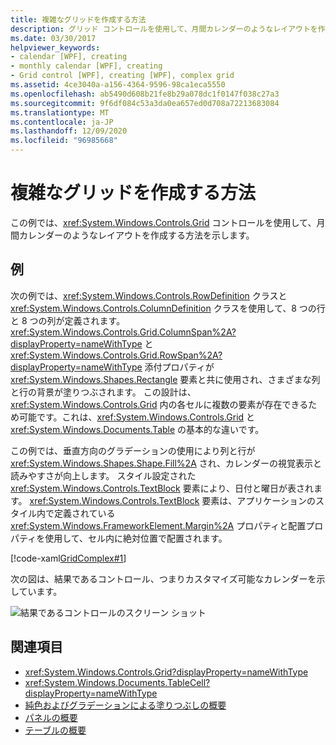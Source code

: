 ```yaml
---
title: 複雑なグリッドを作成する方法
description: グリッド コントロールを使用して、月間カレンダーのようなレイアウトを作成する方法の例。
ms.date: 03/30/2017
helpviewer_keywords:
- calendar [WPF], creating
- monthly calendar [WPF], creating
- Grid control [WPF], creating [WPF], complex grid
ms.assetid: 4ce3040a-a156-4364-9596-98ca1eca5550
ms.openlocfilehash: ab5490d608b21fe8b29a078dc1f0147f038c27a3
ms.sourcegitcommit: 9f6df084c53a3da0ea657ed0d708a72213683084
ms.translationtype: MT
ms.contentlocale: ja-JP
ms.lasthandoff: 12/09/2020
ms.locfileid: "96985668"
---
```

# <a name="how-to-create-a-complex-grid"></a>複雑なグリッドを作成する方法

この例では、<xref:System.Windows.Controls.Grid> コントロールを使用して、月間カレンダーのようなレイアウトを作成する方法を示します。

## <a name="example"></a>例

次の例では、<xref:System.Windows.Controls.RowDefinition> クラスと <xref:System.Windows.Controls.ColumnDefinition> クラスを使用して、8 つの行と 8 つの列が定義されます。 <xref:System.Windows.Controls.Grid.ColumnSpan%2A?displayProperty=nameWithType> と <xref:System.Windows.Controls.Grid.RowSpan%2A?displayProperty=nameWithType> 添付プロパティが <xref:System.Windows.Shapes.Rectangle> 要素と共に使用され、さまざまな列と行の背景が塗りつぶされます。 この設計は、<xref:System.Windows.Controls.Grid> 内の各セルに複数の要素が存在できるため可能です。これは、<xref:System.Windows.Controls.Grid> と <xref:System.Windows.Documents.Table> の基本的な違いです。

この例では、垂直方向のグラデーションの使用により列と行が <xref:System.Windows.Shapes.Shape.Fill%2A> され、カレンダーの視覚表示と読みやすさが向上します。 スタイル設定された <xref:System.Windows.Controls.TextBlock> 要素により、日付と曜日が表されます。 <xref:System.Windows.Controls.TextBlock> 要素は、アプリケーションのスタイル内で定義されている <xref:System.Windows.FrameworkElement.Margin%2A> プロパティと配置プロパティを使用して、セル内に絶対位置で配置されます。

[!code-xaml[GridComplex#1](~/samples/snippets/csharp/VS_Snippets_Wpf/GridComplex/CS/default.xaml#1)]

次の図は、結果であるコントロール、つまりカスタマイズ可能なカレンダーを示しています。

![結果であるコントロールのスクリーン ショット](././media/how-to-create-a-complex-grid/wpf-manual-calendar.png)

## <a name="see-also"></a>関連項目

- <xref:System.Windows.Controls.Grid?displayProperty=nameWithType>
- <xref:System.Windows.Documents.TableCell?displayProperty=nameWithType>
- [純色およびグラデーションによる塗りつぶしの概要](../graphics-multimedia/painting-with-solid-colors-and-gradients-overview.md)
- [パネルの概要](panels-overview.md)
- [テーブルの概要](../advanced/table-overview.md)
